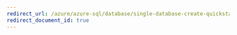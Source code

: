 ```yaml
---
redirect_url: /azure/azure-sql/database/single-database-create-quickstart
redirect_document_id: true
---
```

